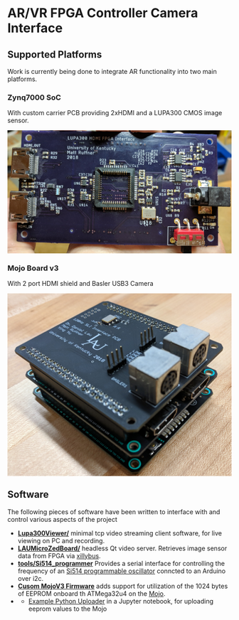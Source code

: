 # AR/VR FPGA Controller Camera Interface
## Supported Platforms
Work is currently being done to integrate AR functionality into two main platforms. 
### Zynq7000 SoC 
With custom carrier PCB providing 2xHDMI and a LUPA300 CMOS image sensor. 


<img src="pcb/images/lupa_hdmi_front.jpg" width="700" align="center"/>

### Mojo Board v3
With 2 port HDMI shield and Basler USB3 Camera

<img src="pcb/images/mojov3.jpg" width="700" align="center"/>

## Software
The following pieces of software have been written to interface with and control various aspects of the project

- **[Lupa300Viewer/](https://github.com/ruffner/lupa300/tree/master/Lupa300Viewer)** minimal tcp video streaming client software, for live viewing on PC and recording.
- **[LAUMicroZedBoard/](https://github.com/ruffner/lupa300/tree/master/LAUMicroZedBoard)** headless Qt video server. Retrieves image sensor data from FPGA via [xillybus](http://xillybus.com/). 
- **[tools/Si514_programmer](https://github.com/ruffner/lupa300/tree/master/tools/si514_programmer)** Provides a serial interface for controlling the frequency of an [Si514 programmable oscillator](https://www.silabs.com/documents/public/data-sheets/Si514.pdf) conncted to an Arduino over i2c.
- **[Cusom MojoV3 Firmware](https://github.com/ruffner/mojo-arduino)** adds support for utilization of the 1024 bytes of EEPROM onboard th ATMega32u4 on the [Mojo](https://alchitry.com/products/mojo-v3). 
- -  [Example Python Uploader](https://github.com/ruffner/lupa300/tree/master/tools/mojo_trigger) in a Jupyter notebook, for uploading eeprom values to the Mojo
